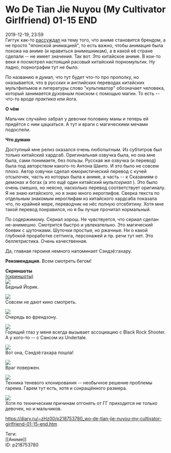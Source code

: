Wo De Tian Jie Nuyou (My Cultivator Girlfriend) 01-15 END
==========================================================

   
 2019-12-19, 23:59   
  Гиггук как-то  [рассуждал](https://www.youtube.com/watch?v=OYkBTrqwLcQ)  на тему того, что аниме становится брендом, а не просто "японской анимацией", то есть важно, чтобы анимация была похожа на аниме (и нравиться анимешникам), а в какой её стране сделали -- не имеет значения. Так вот. Это китайское аниме. В кои-то веки я посмотрел настоящий расовый китайский порномультик. Ну ладно, порнографии тут не было.   
   
 По названию я думал, что тут будет что-то про прополку, но оказывается, что в русских и английских переводах китайских мультфильмов и литературы слово "культиватор" обозначает человека, который занимается духовным поиском с помощью магии. То есть -- что-то вроде  *практика*  или йога.   
   
  **О чём**    
   
 Мальчик случайно забрал у девочки половину маны и теперь ей придётся с ним цацкаться. А тут и враги с магическими мечами подоспели.   
   
  **Что думаю**    
   
 Доступный мне релиз оказался очень любопытным. Из субтитров был только китайский хардсаб. Оригинальная озвучка была, но она мне была, сами понимаете, без пользы. Русская же озвучка (и перевод) была под авторством какого-то Антона Шанто. И это было не совсем плохо. Автор озвучки сделал юмористический перевод с кучей отсылочек, часть из которых была к аниме, а часть -- к Сказаниям о демонах и богах (а это ещё один китайский  *мультсериал*  ). Это было очень смешно, но неясно, насколько перевод соответствует оригиналу. Я не знаю китайского, но я знаю много иероглифов. Сверка текста по отдельным знакомым иероглифам из китайского хардсаба показала что, по крайней мере, переводчик не нёс полную отсебятину. Хотя мне такой перевод понравился, но я бы лучше прочитал нормальный.   
   
 По содержимому. Сериал хорош. Не чувствуется, что сериал сделан не-анимешно. Смотрится быстро и увлекательно. Это магический боевик с шуточками. Шуточки простые, но ржачные. Ни о какой глубокой проработке сеттинга, персонажей и пр. речи тут нет. Это беллетристика. Очень качественная.   
   
 Да, главная героиня немного напоминает Сэндзё:гахару.   
   
  **Рекомендация.**  Всем смотреть бегом!   
   
  **Скриншоты**    
  [(скриншоты)](https://zHz00.diary.ru/p218753780.htm?index=1#linkmore218753780m1)       
  [![](https://i.imgur.com/Dg1jQDRl.jpg)](https://i.imgur.com/Dg1jQDR.jpg)    
 Бедный Йорик.   
   
  [![](https://i.imgur.com/nKRrh00l.jpg)](https://i.imgur.com/nKRrh00.jpg)    
 Совсем не дают кино смотреть.   
   
  [![](https://i.imgur.com/9bBdtoZl.jpg)](https://i.imgur.com/9bBdtoZ.jpg)    
 Очередь во френдзону.   
   
  [![](https://i.imgur.com/ZGcDheSl.jpg)](https://i.imgur.com/ZGcDheS.jpg)    
 Горящий глаз у меня всегда вызывает ассоциацию с Black Rock Shooter. А у кого-то -- с Сансом из Undertale.   
   
  [![](https://i.imgur.com/xeDYQ5kl.jpg)](https://i.imgur.com/xeDYQ5k.jpg)    
 Вот она, Сэндзё:гахара пошла!   
   
  [![](https://i.imgur.com/DfoLLdLl.jpg)](https://i.imgur.com/DfoLLdL.jpg)    
 Враг повержен.   
   
  [![](https://i.imgur.com/ScoQIGLl.jpg)](https://i.imgur.com/ScoQIGL.jpg)    
 Техника теневого клонирования -- необычное решение проблемы гарема. Гарем тут есть, хотя и сокращённого размера.   
   
  [![](https://i.imgur.com/Py7UeT1l.jpg)](https://i.imgur.com/Py7UeT1.jpg)    
 Хотя по техническим причинам отгонять от ГГ приходится не только девочек, но и мальчиков.   
      
    
 <https://diary.ru/~zHz00/p218753780_wo-de-tian-jie-nuyou-my-cultivator-girlfriend-01-15-end.htm>   
   
 Теги:   
 [[Аниме]]   
 ID: p218753780
